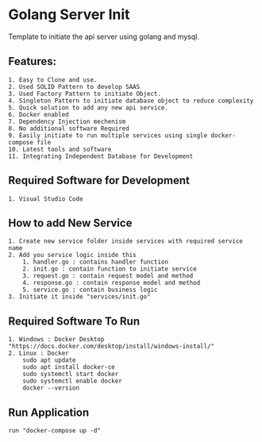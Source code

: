 
# Golang Server Init
Template to initiate the api server using golang and mysql.

## Features:
    1. Easy to Clone and use.
    2. Used SOLID Pattern to develop SAAS
    3. Used Factory Pattern to initiate Object.
    4. Singleton Pattern to initiate database object to reduce complexity
    5. Quick solution to add any new api service.
    6. Docker enabled
    7. Dependency Injection mechenism
    8. No additional software Required
    9. Easily initiate to run multiple services using single docker-compose file
    10. Latest tools and software
    11. Integrating Independent Database for Development

## Required Software for Development
    1. Visual Studio Code

## How to add New Service
    1. Create new service folder inside services with required service name
    2. Add you service logic inside this
        1. handler.go : contains handler function
        2. init.go : contain function to initiate service
        3. request.go : contain request model and method
        4. response.go : contain response model and method
        5. service.go : contain business logic
    3. Initiate it inside "services/init.go"

## Required Software To Run
    1. Windows : Docker Desktop "https://docs.docker.com/desktop/install/windows-install/"
    2. Linux : Docker
        sudo apt update
        sudo apt install docker-ce
        sudo systemctl start docker
        sudo systemctl enable docker
        docker --version

## Run Application
    run "docker-compose up -d"



